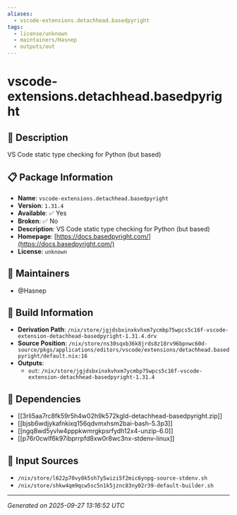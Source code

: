 ```yaml
---
aliases:
  - vscode-extensions.detachhead.basedpyright
tags:
  - license/unknown
  - maintainers/Hasnep
  - outputs/out
---
```


# vscode-extensions.detachhead.basedpyright

## 📝 Description

VS Code static type checking for Python (but based)

## 📋 Package Information

- **Name**: `vscode-extensions.detachhead.basedpyright`
- **Version**: `1.31.4`
- **Available**: ✅ Yes
- **Broken**: ✅ No
- **Description**: VS Code static type checking for Python (but based)
- **Homepage**: [https://docs.basedpyright.com/](https://docs.basedpyright.com/)
- **License**: `unknown`
## 👥 Maintainers

- @Hasnep


## 🔧 Build Information

- **Derivation Path**: `/nix/store/jgjdsbxinxkvhxm7ycmbp75wpcs5c16f-vscode-extension-detachhead-basedpyright-1.31.4.drv`
- **Source Position**: `/nix/store/ns30sqxb36k8jrds8z18rv96bpnwc60d-source/pkgs/applications/editors/vscode/extensions/detachhead.basedpyright/default.nix:16`
- **Outputs**:
  - `out`:  `/nix/store/jgjdsbxinxkvhxm7ycmbp75wpcs5c16f-vscode-extension-detachhead-basedpyright-1.31.4`

## 🔗 Dependencies

- [[3rli5aa7rc8fk59r5h4w02h9k572kgld-detachhead-basedpyright.zip]]
- [[bjsb6wdjykafnkixq156qdvmxhsm2bai-bash-5.3p3]]
- [[ngq8wd5yvlw4pppkwmrgkpsrfydh12x4-unzip-6.0]]
- [[p76r0cwlf6k97ibprrpfd8xw0r8wc3nx-stdenv-linux]]

## 📁 Input Sources

- `/nix/store/l622p70vy8k5sh7y5wizi5f2mic6ynpg-source-stdenv.sh`
- `/nix/store/shkw4qm9qcw5sc5n1k5jznc83ny02r39-default-builder.sh`

---
*Generated on 2025-09-27 13:16:52 UTC*

